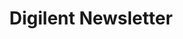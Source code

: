 ---
title: Digilent Newsletter
image: images/slides/responsive-digilent.jpg
width: 2500
height: 1406
---